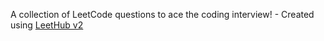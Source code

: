 A collection of LeetCode questions to ace the coding interview! - Created using [LeetHub v2](https://github.com/arunbhardwaj/LeetHub-2.0)